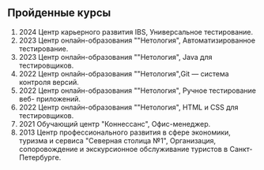 ## Пройденные курсы ##

1. 2024 Центр карьерного развития IBS, Универсальное тестирование.
2. 2023 Центр онлайн-образования ""Нетология", Автоматизированное
тестирование.
3. 2023 Центр онлайн-образования ""Нетология", Java для тестировщиков.
4. 2022 Центр онлайн-образования ""Нетология",Git — система контроля версий.
5. 2022 Центр онлайн-образования ""Нетология", Ручное тестирование веб-
приложений.
6. 2022 Центр онлайн-образования ""Нетология", HTML и CSS для тестировщиков.
7. 2021 Обучающий центр "Коннессанс", Офис-менеджер.
8. 2013 Центр профессионального развития в сфере экономики, туризма и сервиса "Северная столица №1", Организация, сопоровождение и экскурсионное обслуживание туристов в Санкт-Петербурге.


